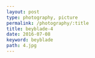 ```yaml
---
layout: post
type: photography, picture
permalink: /photography/:title
title: beyblade-4
date: 2016-07-08
keyword: beyblade
path: 4.jpg
---
```




